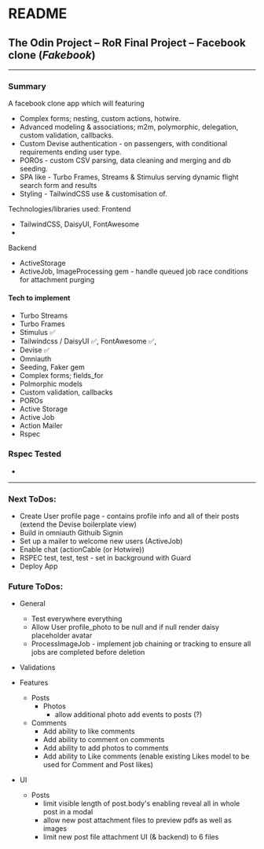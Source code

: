 # README

## The Odin Project – RoR Final Project – Facebook clone (_Fakebook_)

---

### Summary
A facebook clone app which will featuring
- Complex forms; nesting, custom actions, hotwire.
- Advanced modeling & associations; m2m, polymorphic, delegation, custom validation, callbacks.
- Custom Devise authentication - on passengers, with conditional requirements ending user type.
- POROs - custom CSV parsing, data cleaning and merging and db seeding.
- SPA like - Turbo Frames, Streams & Stimulus serving dynamic flight search form and results
- Styling - TailwindCSS use & customisation of.

Technologies/libraries used:
  Frontend
  - TailwindCSS, DaisyUI, FontAwesome
  - 
  Backend
  - ActiveStorage
  - ActiveJob, ImageProcessing gem - handle queued job race conditions for attachment purging

#### Tech to implement
- Turbo Streams
- Turbo Frames
- Stimulus ✅
- Tailwindcss / DaisyUI ✅, FontAwesome ✅, 
- Devise ✅
- Omniauth
- Seeding, Faker gem
- Complex forms; fields_for
- Polmorphic models
- Custom validation, callbacks
- POROs
- Active Storage
- Active Job
- Action Mailer
- Rspec


### Rspec Tested
  - 

---

### Next ToDos:

- Create User profile page - contains profile info and all of their posts (extend the Devise boilerplate view)
- Build in omniauth Githuib Signin
- Set up a mailer to welcome new users (ActiveJob)
- Enable chat (actionCable (or Hotwire))
- RSPEC test, test, test - set in background with Guard
- Deploy App

### Future ToDos:

- General
  - Test everywhere everything
  - Allow User profile_photo to be null and if null render daisy placeholder avatar
  - ProcessImageJob - implement job chaining or tracking to ensure all jobs are completed before
    deletion

- Validations
  
- Features
  - Posts
    - Photos
      - allow additional photo add events to posts (?)
  - Comments
    - Add ability to like comments
    - Add ability to comment on comments
    - Add ability to add photos to comments
    - Add ability to Like comments (enable existing Likes model to be used for Comment and Post likes)

- UI
  - Posts
    - limit visible length of post.body's enabling reveal all in whole post in a modal
    - allow new post attachment files to preview pdfs as well as images
    - limit new post file attachment UI (& backend) to 6 files
